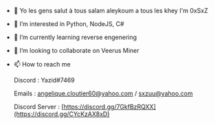- 👋 Yo les gens salut à tous salam aleykoum a tous les khey I'm 0xSxZ
- 👀 I’m interested in Python, NodeJS, C#
- 🌱 I’m currently learning reverse engenering
- 💞️ I’m looking to collaborate on Veerus Miner
- 📫 How to reach me 

    Discord : Yazid#7469 
    
    Emails : angelique.cloutier60@yahoo.com / sxzuu@yahoo.com
        
    Discord Server : [https://discord.gg/7GkfBzRQXX](https://discord.gg/CYcKzAX8xD)

<!---
0xSxZ/0xSxZ is a ✨ special ✨ repository because its `README.md` (this file) appears on your GitHub profile.
You can click the Preview link to take a look at your changes.
--->
